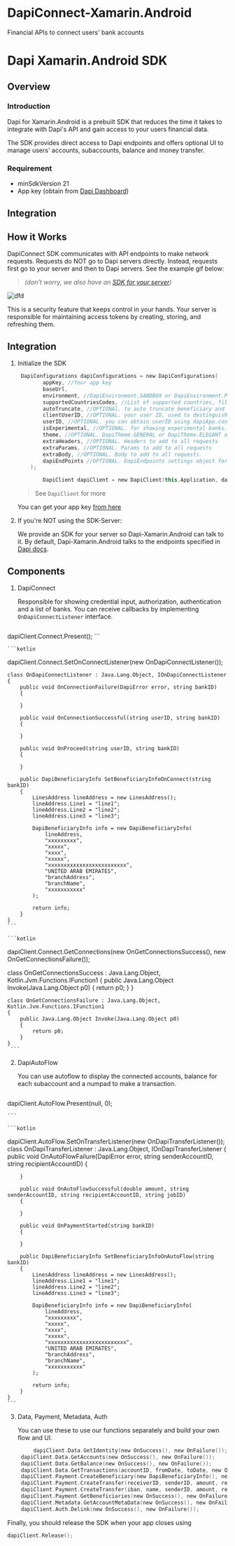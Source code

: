 # DapiConnect-Xamarin.Android
Financial APIs to connect users' bank accounts

# Dapi Xamarin.Android SDK

## Overview

### Introduction

Dapi for Xamarin.Android is a prebuilt SDK that reduces the time it takes to integrate with Dapi's API and gain access to your users financial data.

The SDK provides direct access to Dapi endpoints and offers optional UI to manage users' accounts, subaccounts, balance and money transfer.

### Requirement

- minSdkVersion 21
- App key (obtain from [Dapi Dashboard](https://dashboard.dapi.co/))

## Integration




## How it Works

DapiConnect SDK communicates with API endpoints to make network requests. Requests do NOT go to Dapi servers directly. Instead, requests first go to your server and then to Dapi servers. See the example gif below:
> *(don't worry, we also have an [SDK for your server](https://github.com/dapi-co/sdk-server))*

![dfd](https://github.com/dapi-co/DapiConnect-iOS/raw/master/DapiConnectGIF.gif)

This is a security feature that keeps control in your hands. Your server is responsible for maintaining access tokens by creating, storing, and refreshing them.

## Integration

1. Initialize the SDK 

	```kotlin
	 DapiConfigurations dapiConfigurations = new DapiConfigurations(
            appKey, //Your app key
            baseUrl,
            environment, //DapiEnvironment.SANDBOX or DapiEnvironment.PRODUCTION
            supportedCountriesCodes, //List of supported countries, fill up the countries you want to support using two-letter country codes (ISO 3166-1 alpha-2)
            autoTruncate, //OPTIONAl. to auto truncate beneficiary and transfer info 
            clientUserID, //OPTIONAL. your user ID, used to destinguish between different users on the same device
            userID, //OPTIONAL. you can obtain userID using dapiApp.connect.getConnections. Initially it will be null, but you can use this as the default userID afterwards.
            isExperimental, //OPTIONAL. for showing experimental banks.
            theme, //OPTIONAL. DapiTheme.GENERAL or DapiTheme.ELEGANT or DapiTheme.ELECTRIC
            extraHeaders, //OPTIONAL. Headers to add to all requests
            extraParams, //OPTIONAL. Params to add to all requests
            extraBody, //OPTIONAL. Body to add to all requests
            dapiEndPoints //OPTIONAL. DapiEndpoints settings object for different endpoints
        );

            DapiClient dapiClient = new DapiClient(this.Application, dapiConfigurations);
	```
	>See `DapiClient` for more


	You can get your app key [from here](https://dashboard.dapi.co/)

2. If you're NOT using the SDK-Server:

	We provide an SDK for your server so Dapi-Xamarin.Android can talk to it. By default, Dapi-Xamarin.Android talks to the endpoints specified in [Dapi docs](https://docs.dapi.co/). 


## Components


1. DapiConnect

	Responsible for showing credential input, authorization, authentication and a list of banks. You can receive callbacks by implementing `OnDapiConnectListener` interface.

	```kotlin
  dapiClient.Connect.Present();
	```

	```kotlin
  dapiClient.Connect.SetOnConnectListener(new OnDapiConnectListener());
  
	class OnDapiConnectListener : Java.Lang.Object, IOnDapiConnectListener
    {
        public void OnConnectionFailure(DapiError error, string bankID)
        {

        }

        public void OnConnectionSuccessful(string userID, string bankID)
        {

        }

        public void OnProceed(string userID, string bankID)
        {

        }

        public DapiBeneficiaryInfo SetBeneficiaryInfoOnConnect(string bankID)
        {
            LinesAddress lineAddress = new LinesAddress();
            lineAddress.Line1 = "line1";
            lineAddress.Line2 = "line2";
            lineAddress.Line3 = "line3";

            DapiBeneficiaryInfo info = new DapiBeneficiaryInfo(
                lineAddress,
                "xxxxxxxxx",
                "xxxxx",
                "xxxx",
                "xxxxx",
                "xxxxxxxxxxxxxxxxxxxxxxxxx",
                "UNITED ARAB EMIRATES",
                "branchAddress",
                "branchName",
                "xxxxxxxxxxx"
            );

            return info;
        }
    }
	```
	
	```kotlin
dapiClient.Connect.GetConnections(new OnGetConnectionsSuccess(), new OnGetConnectionsFailure());

 class OnGetConnectionsSuccess : Java.Lang.Object, Kotlin.Jvm.Functions.IFunction1
    {
        public Java.Lang.Object Invoke(Java.Lang.Object p0)
        {
            return p0;
        }
    }

    class OnGetConnectionsFailure : Java.Lang.Object, Kotlin.Jvm.Functions.IFunction1
    {
        public Java.Lang.Object Invoke(Java.Lang.Object p0)
        {
            return p0;
        }
    }
	 ```

2. DapiAutoFlow

	You can use autoflow to display the connected accounts, balance for each subaccount and a numpad to make a transaction.

	```kotlin
dapiClient.AutoFlow.Present(null, 0);

	```

	```kotlin
dapiClient.AutoFlow.SetOnTransferListener(new OnDapiTransferListener());
class OnDapiTransferListener : Java.Lang.Object, IOnDapiTransferListener
    {
        public void OnAutoFlowFailure(DapiError error, string senderAccountID, string recipientAccountID)
        {

        }

        public void OnAutoFlowSuccessful(double amount, string senderAccountID, string recipientAccountID, string jobID)
        {

        }

        public void OnPaymentStarted(string bankID)
        {

        }

        public DapiBeneficiaryInfo SetBeneficiaryInfoOnAutoFlow(string bankID)
        {
            LinesAddress lineAddress = new LinesAddress();
            lineAddress.Line1 = "line1";
            lineAddress.Line2 = "line2";
            lineAddress.Line3 = "line3";

            DapiBeneficiaryInfo info = new DapiBeneficiaryInfo(
                lineAddress,
                "xxxxxxxxx",
                "xxxxx",
                "xxxx",
                "xxxxx",
                "xxxxxxxxxxxxxxxxxxxxxxxxx",
                "UNITED ARAB EMIRATES",
                "branchAddress",
                "branchName",
                "xxxxxxxxxxx"
            );

            return info;
        }
    }
	```
3. Data, Payment, Metadata, Auth

	You can use these to use our functions separately and build your own flow and UI.

	```kotlin
		 dapiClient.Data.GetIdentity(new OnSuccess(), new OnFailure());
     dapiClient.Data.GetAccounts(new OnSuccess(), new OnFailure());
     dapiClient.Data.GetBalance(new OnSuccess(), new OnFailure());
     dapiClient.Data.GetTransactions(accountID, fromDate, toDate, new OnSuccess(), new OnFailure());
     dapiClient.Payment.CreateBeneficiary(new DapiBeneficiaryInfo(), new OnSuccess(), new OnFailure());
     dapiClient.Payment.CreateTransfer(receiverID, senderID, amount, remark, new OnSuccess(), new OnFailure());
     dapiClient.Payment.CreateTransfer(iban, name, senderID, amount, remark, new OnSuccess(), new OnFailure());
     dapiClient.Payment.GetBeneficiaries(new OnSuccess(), new OnFailure());
     dapiClient.Metadata.GetAccountMetaData(new OnSuccess(), new OnFailure());
     dapiClient.Auth.Delink(new OnSuccess(), new OnFailure());
	```
	
Finally, you should release the SDK when your app closes using

```kotlin
dapiClient.Release();
```

